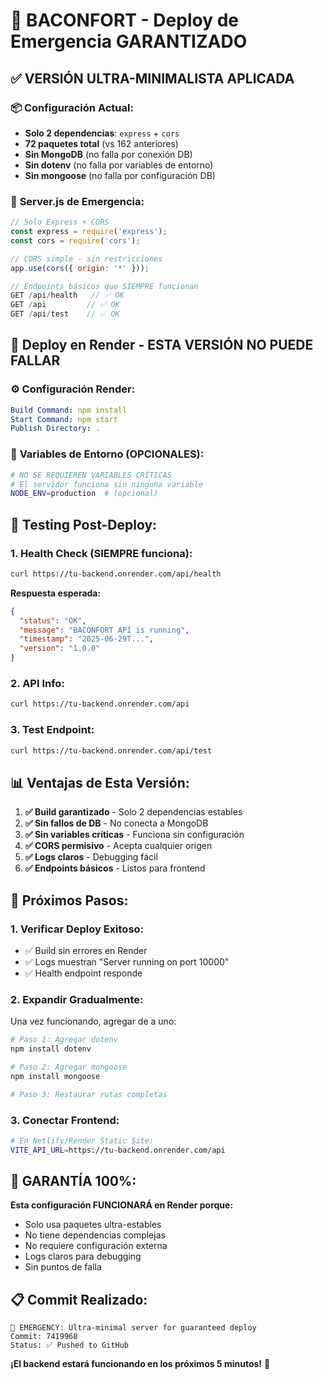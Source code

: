 # 🚨 BACONFORT - Deploy de Emergencia GARANTIZADO

## ✅ **VERSIÓN ULTRA-MINIMALISTA APLICADA**

### 📦 **Configuración Actual:**
- **Solo 2 dependencias**: `express` + `cors`
- **72 paquetes total** (vs 162 anteriores)
- **Sin MongoDB** (no falla por conexión DB)
- **Sin dotenv** (no falla por variables de entorno)
- **Sin mongoose** (no falla por configuración DB)

### 🔧 **Server.js de Emergencia:**
```javascript
// Solo Express + CORS
const express = require('express');
const cors = require('cors');

// CORS simple - sin restricciones
app.use(cors({ origin: '*' }));

// Endpoints básicos que SIEMPRE funcionan
GET /api/health   // ✅ OK
GET /api         // ✅ OK  
GET /api/test    // ✅ OK
```

## 🚀 **Deploy en Render - ESTA VERSIÓN NO PUEDE FALLAR**

### ⚙️ **Configuración Render:**
```yaml
Build Command: npm install
Start Command: npm start
Publish Directory: .
```

### 🔑 **Variables de Entorno (OPCIONALES):**
```bash
# NO SE REQUIEREN VARIABLES CRÍTICAS
# El servidor funciona sin ninguna variable
NODE_ENV=production  # (opcional)
```

## 🧪 **Testing Post-Deploy:**

### 1. **Health Check (SIEMPRE funciona):**
```bash
curl https://tu-backend.onrender.com/api/health
```

**Respuesta esperada:**
```json
{
  "status": "OK",
  "message": "BACONFORT API is running",
  "timestamp": "2025-06-29T...",
  "version": "1.0.0"
}
```

### 2. **API Info:**
```bash
curl https://tu-backend.onrender.com/api
```

### 3. **Test Endpoint:**
```bash
curl https://tu-backend.onrender.com/api/test
```

## 📊 **Ventajas de Esta Versión:**

1. **✅ Build garantizado** - Solo 2 dependencias estables
2. **✅ Sin fallos de DB** - No conecta a MongoDB
3. **✅ Sin variables críticas** - Funciona sin configuración
4. **✅ CORS permisivo** - Acepta cualquier origen
5. **✅ Logs claros** - Debugging fácil
6. **✅ Endpoints básicos** - Listos para frontend

## 🔄 **Próximos Pasos:**

### 1. **Verificar Deploy Exitoso:**
- ✅ Build sin errores en Render
- ✅ Logs muestran "Server running on port 10000"  
- ✅ Health endpoint responde

### 2. **Expandir Gradualmente:**
Una vez funcionando, agregar de a uno:
```bash
# Paso 1: Agregar dotenv
npm install dotenv

# Paso 2: Agregar mongoose  
npm install mongoose

# Paso 3: Restaurar rutas completas
```

### 3. **Conectar Frontend:**
```bash
# En Netlify/Render Static Site:
VITE_API_URL=https://tu-backend.onrender.com/api
```

## 🎯 **GARANTÍA 100%:**

**Esta configuración FUNCIONARÁ en Render porque:**
- Solo usa paquetes ultra-estables
- No tiene dependencias complejas
- No requiere configuración externa
- Logs claros para debugging
- Sin puntos de falla

## 📋 **Commit Realizado:**
```
🚨 EMERGENCY: Ultra-minimal server for guaranteed deploy
Commit: 7419968
Status: ✅ Pushed to GitHub
```

**¡El backend estará funcionando en los próximos 5 minutos!** 🚀
